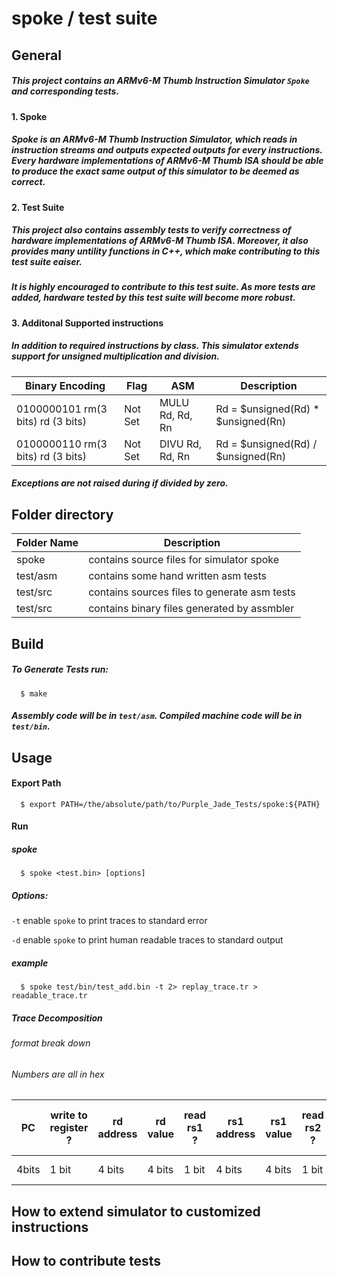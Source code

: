 # spoke / test suite
## General
##### This project contains an ARMv6-M Thumb Instruction Simulator `Spoke` and corresponding tests.
#### 1. Spoke
##### Spoke is an ARMv6-M Thumb Instruction Simulator, which reads in instruction streams and outputs expected outputs for every instructions. Every hardware implementations of ARMv6-M Thumb ISA should be able to produce the exact same output of this simulator to be deemed as correct.
#### 2. Test Suite
##### This project also contains assembly tests to verify correctness of hardware implementations of ARMv6-M Thumb ISA. Moreover, it also provides many untility functions in C++, which make contributing to this test suite eaiser.
##### It is highly encouraged to contribute to this test suite. As more tests are added, hardware tested by this test suite will become more robust.
#### 3. Additonal Supported instructions
##### In addition to required instructions by class. This simulator extends support for unsigned multiplication and division.
Binary Encoding|Flag|ASM|Description
---|---|---|---
0100000101 rm(3 bits) rd (3 bits)| Not Set | MULU Rd, Rd, Rn | Rd = $unsigned(Rd) * $unsigned(Rn)
0100000110 rm(3 bits) rd (3 bits)| Not Set | DIVU Rd, Rd, Rn | Rd = $unsigned(Rd) / $unsigned(Rn)
##### Exceptions are not raised during if divided by zero.
## Folder directory
Folder Name |Description
---|---
spoke|contains source files for simulator spoke
test/asm|contains some hand written asm tests
test/src|contains sources files to generate asm tests
test/src|contains binary files generated by assmbler

## Build
##### To Generate Tests run:
```
  $ make
```
##### Assembly code will be in `test/asm`. Compiled machine code will be in `test/bin`.
## Usage
#### Export Path
```
  $ export PATH=/the/absolute/path/to/Purple_Jade_Tests/spoke:${PATH}
```
#### Run
##### spoke
```
  $ spoke <test.bin> [options]
```
##### Options:
`-t` enable `spoke` to print traces to standard error

`-d` enable `spoke` to print human readable traces to standard output
##### example
```
  $ spoke test/bin/test_add.bin -t 2> replay_trace.tr > readable_trace.tr
```
##### Trace Decomposition
###### format break down
###### Numbers are all in hex
PC|write to register ?| rd address| rd value | read rs1 ?| rs1 address | rs1 value | read rs2 ? | rs2 address | rs2 value | read imm ? | imm val | mem access ? | load or store ? | mem address| mem value|flags
---|---| ---| --- | --- | --- | --- | --- | --- | ---| --- | ---| --- | --- |---| ---|---
4bits|1 bit|4 bits| 4 bits| 1 bit | 4 bits | 4 bits | 1 bit | 4 bits | 4 bits| 1 bit | 4 bits | 1 bit | 1 bit | 4 bits | 4 bits | 4 bits

## How to extend simulator to customized instructions

## How to contribute tests